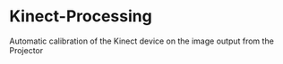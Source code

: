 # Kinect-Processing
Automatic calibration of the Kinect device on the image output from the Projector
